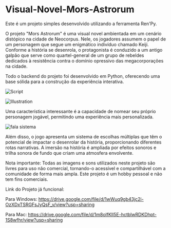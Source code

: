 # Visual-Novel-Mors-Astrorum

Este é um projeto simples desenvolvido utilizando a ferramenta Ren'Py.

O projeto "Mors Astrorum" é uma visual novel ambientada em um cenário distópico na cidade de Neocorpus. Nele, os jogadores assumem o papel de um personagem que segue um enigmático indivíduo chamado Keiji. 
Conforme a história se desenrola, o protagonista é conduzido a um antigo galpão que serve como quartel-general de um grupo de rebeldes dedicados à resistência contra o domínio opressivo das megacorporações na cidade.

Todo o backend do projeto foi desenvolvido em Python, oferecendo uma base sólida para a construção da experiência interativa.

![Script](https://github.com/JackerSoad/Visual-Novel-Mors-Astrorum/assets/131261868/cfebf0c3-5928-4e50-ae18-7d5696ed1ffa)

![Illustration](https://github.com/JackerSoad/Visual-Novel-Mors-Astrorum/assets/131261868/893b8cb4-894e-4235-9bba-5ed8db722204)

Uma característica interessante é a capacidade de nomear seu próprio personagem jogável, permitindo uma experiência mais personalizada.

![fala sistema](https://github.com/JackerSoad/Visual-Novel-Mors-Astrorum/assets/131261868/2d9a7919-a118-4ccb-aeb5-e9b2e702d30e)

Além disso, o jogo apresenta um sistema de escolhas múltiplas que têm o potencial de impactar o desenrolar da história, proporcionando diferentes rotas narrativas. 
A imersão na história é ampliada por efeitos sonoros e trilha sonora de fundo que criam uma atmosfera envolvente.

Nota importante: Todas as imagens e sons utilizados neste projeto são livres para uso não comercial, tornando-o acessível e compartilhável com a comunidade de forma mais ampla.
Este projeto é um hobby pessoal e não tem fins comerciais.

Link do Projeto já funcional:

Para Windows: https://drive.google.com/file/d/1wWuq9gb43jc2i-OzXDxTSRGFsJyQsF_v/view?usp=sharing


Para Mac: https://drive.google.com/file/d/1m8olfKlI5E-hctblwRDKDhpt-1S8wfhr/view?usp=sharing

